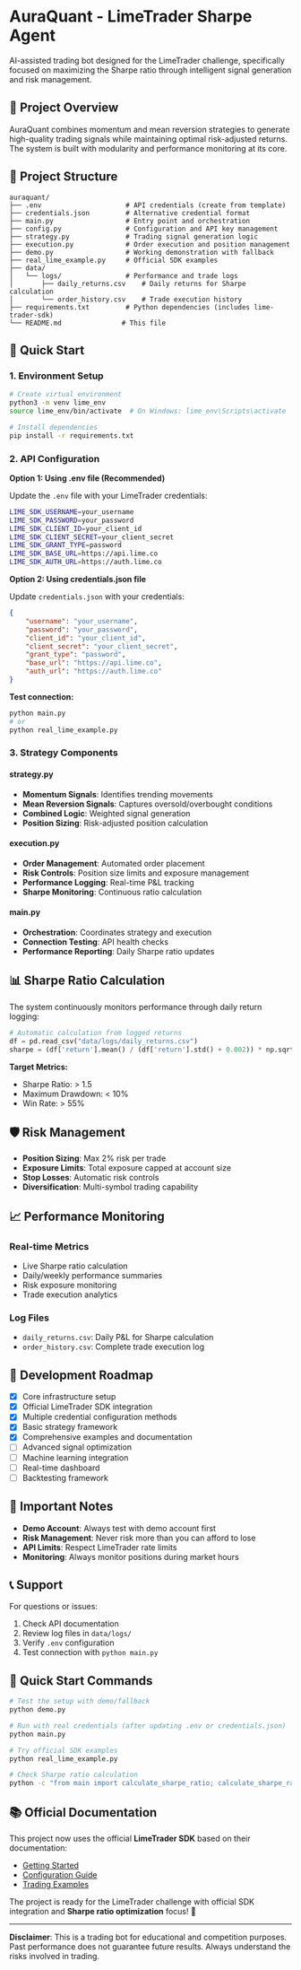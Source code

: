 # AuraQuant - LimeTrader Sharpe Agent

AI-assisted trading bot designed for the LimeTrader challenge, specifically focused on maximizing the Sharpe ratio through intelligent signal generation and risk management.

## 🎯 Project Overview

AuraQuant combines momentum and mean reversion strategies to generate high-quality trading signals while maintaining optimal risk-adjusted returns. The system is built with modularity and performance monitoring at its core.

## 📁 Project Structure

```
auraquant/
├── .env                     # API credentials (create from template)
├── credentials.json         # Alternative credential format
├── main.py                  # Entry point and orchestration
├── config.py                # Configuration and API key management
├── strategy.py              # Trading signal generation logic
├── execution.py             # Order execution and position management
├── demo.py                  # Working demonstration with fallback
├── real_lime_example.py     # Official SDK examples
├── data/
│   └── logs/                # Performance and trade logs
│       ├── daily_returns.csv    # Daily returns for Sharpe calculation
│       └── order_history.csv    # Trade execution history
├── requirements.txt         # Python dependencies (includes lime-trader-sdk)
└── README.md               # This file
```

## 🚀 Quick Start

### 1. Environment Setup

```bash
# Create virtual environment
python3 -m venv lime_env
source lime_env/bin/activate  # On Windows: lime_env\Scripts\activate

# Install dependencies
pip install -r requirements.txt
```

### 2. API Configuration

**Option 1: Using .env file (Recommended)**

Update the `.env` file with your LimeTrader credentials:
```bash
LIME_SDK_USERNAME=your_username
LIME_SDK_PASSWORD=your_password
LIME_SDK_CLIENT_ID=your_client_id
LIME_SDK_CLIENT_SECRET=your_client_secret
LIME_SDK_GRANT_TYPE=password
LIME_SDK_BASE_URL=https://api.lime.co
LIME_SDK_AUTH_URL=https://auth.lime.co
```

**Option 2: Using credentials.json file**

Update `credentials.json` with your credentials:
```json
{
    "username": "your_username",
    "password": "your_password",
    "client_id": "your_client_id",
    "client_secret": "your_client_secret",
    "grant_type": "password",
    "base_url": "https://api.lime.co",
    "auth_url": "https://auth.lime.co"
}
```

**Test connection:**
```bash
python main.py
# or
python real_lime_example.py
```

### 3. Strategy Components

#### **strategy.py**
- **Momentum Signals**: Identifies trending movements
- **Mean Reversion Signals**: Captures oversold/overbought conditions
- **Combined Logic**: Weighted signal generation
- **Position Sizing**: Risk-adjusted position calculation

#### **execution.py**
- **Order Management**: Automated order placement
- **Risk Controls**: Position size limits and exposure management
- **Performance Logging**: Real-time P&L tracking
- **Sharpe Monitoring**: Continuous ratio calculation

#### **main.py**
- **Orchestration**: Coordinates strategy and execution
- **Connection Testing**: API health checks
- **Performance Reporting**: Daily Sharpe ratio updates

## 📊 Sharpe Ratio Calculation

The system continuously monitors performance through daily return logging:

```python
# Automatic calculation from logged returns
df = pd.read_csv("data/logs/daily_returns.csv")
sharpe = (df['return'].mean() / (df['return'].std() + 0.002)) * np.sqrt(252)
```

**Target Metrics:**
- Sharpe Ratio: > 1.5
- Maximum Drawdown: < 10%
- Win Rate: > 55%

## 🛡️ Risk Management

- **Position Sizing**: Max 2% risk per trade
- **Exposure Limits**: Total exposure capped at account size
- **Stop Losses**: Automatic risk controls
- **Diversification**: Multi-symbol trading capability

## 📈 Performance Monitoring

### Real-time Metrics
- Live Sharpe ratio calculation
- Daily/weekly performance summaries
- Risk exposure monitoring
- Trade execution analytics

### Log Files
- `daily_returns.csv`: Daily P&L for Sharpe calculation
- `order_history.csv`: Complete trade execution log

## 🔧 Development Roadmap

- [x] Core infrastructure setup
- [x] Official LimeTrader SDK integration
- [x] Multiple credential configuration methods
- [x] Basic strategy framework
- [x] Comprehensive examples and documentation
- [ ] Advanced signal optimization
- [ ] Machine learning integration
- [ ] Real-time dashboard
- [ ] Backtesting framework

## 🚨 Important Notes

- **Demo Account**: Always test with demo account first
- **Risk Management**: Never risk more than you can afford to lose
- **API Limits**: Respect LimeTrader rate limits
- **Monitoring**: Always monitor positions during market hours

## 📞 Support

For questions or issues:
1. Check API documentation
2. Review log files in `data/logs/`
3. Verify `.env` configuration
4. Test connection with `python main.py`

## 🚀 Quick Start Commands
```bash
# Test the setup with demo/fallback
python demo.py

# Run with real credentials (after updating .env or credentials.json)
python main.py

# Try official SDK examples
python real_lime_example.py

# Check Sharpe ratio calculation
python -c "from main import calculate_sharpe_ratio; calculate_sharpe_ratio()"
```

## 📚 Official Documentation

This project now uses the official **LimeTrader SDK** based on their documentation:
- [Getting Started](https://docs.lime.co/lime-trader-sdk/getting_started.html)
- [Configuration Guide](https://docs.lime.co/lime-trader-sdk/configuring_client.html)
- [Trading Examples](https://docs.lime.co/lime-trader-sdk/examples.html)

The project is ready for the LimeTrader challenge with official SDK integration and **Sharpe ratio optimization** focus! 🚀

---

**Disclaimer**: This is a trading bot for educational and competition purposes. Past performance does not guarantee future results. Always understand the risks involved in trading. 